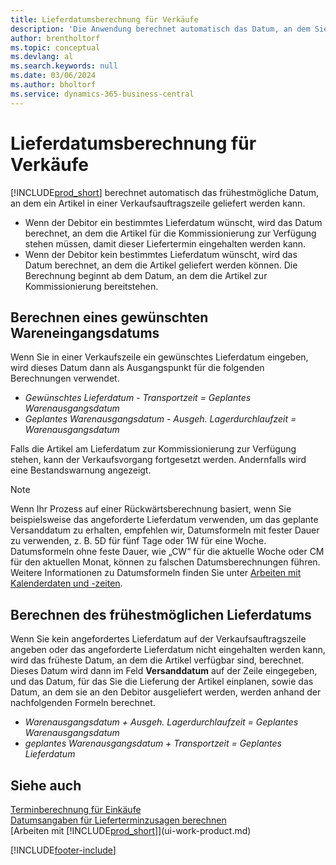 ```yaml
---
title: Lieferdatumsberechnung für Verkäufe
description: 'Die Anwendung berechnet automatisch das Datum, an dem Sie ein Element bestellen müssen, damit es zu einem bestimmten Datum im Bestand ist und zur Kommissionierung zur Verfügung steht.'
author: brentholtorf
ms.topic: conceptual
ms.devlang: al
ms.search.keywords: null
ms.date: 03/06/2024
ms.author: bholtorf
ms.service: dynamics-365-business-central
---
```

# <a name="delivery-date-calculation-for-sales"></a>Lieferdatumsberechnung für Verkäufe

[!INCLUDE[prod_short](includes/prod_short.md)] berechnet automatisch das frühestmögliche Datum, an dem ein Artikel in einer Verkaufsauftragszeile geliefert werden kann.

* Wenn der Debitor ein bestimmtes Lieferdatum wünscht, wird das Datum berechnet, an dem die Artikel für die Kommissionierung zur Verfügung stehen müssen, damit dieser Liefertermin eingehalten werden kann.
* Wenn der Debitor kein bestimmtes Lieferdatum wünscht, wird das Datum berechnet, an dem die Artikel geliefert werden können. Die Berechnung beginnt ab dem Datum, an dem die Artikel zur Kommissionierung bereitstehen.

## <a name="calculating-a-requested-delivery-date"></a>Berechnen eines gewünschten Wareneingangsdatums

Wenn Sie in einer Verkaufszeile ein gewünschtes Lieferdatum eingeben, wird dieses Datum dann als Ausgangspunkt für die folgenden Berechnungen verwendet.

- *Gewünschtes Lieferdatum - Transportzeit = Geplantes Warenausgangsdatum*
- *Geplantes Warenausgangsdatum - Ausgeh. Lagerdurchlaufzeit = Warenausgangsdatum*

Falls die Artikel am Lieferdatum zur Kommissionierung zur Verfügung stehen, kann der Verkaufsvorgang fortgesetzt werden. Andernfalls wird eine Bestandswarnung angezeigt.

> [!NOTE]
> Wenn Ihr Prozess auf einer Rückwärtsberechnung basiert, wenn Sie beispielsweise das angeforderte Lieferdatum verwenden, um das geplante Versanddatum zu erhalten, empfehlen wir, Datumsformeln mit fester Dauer zu verwenden, z. B. 5D für fünf Tage oder 1W für eine Woche. Datumsformeln ohne feste Dauer, wie „CW“ für die aktuelle Woche oder CM für den aktuellen Monat, können zu falschen Datumsberechnungen führen. Weitere Informationen zu Datumsformeln finden Sie unter [Arbeiten mit Kalenderdaten und -zeiten](ui-enter-date-ranges.md).

## <a name="calculating-the-earliest-possible-delivery-date"></a>Berechnen des frühestmöglichen Lieferdatums

Wenn Sie kein angefordertes Lieferdatum auf der Verkaufsauftragszeile angeben oder das angeforderte Lieferdatum nicht eingehalten werden kann, wird das früheste Datum, an dem die Artikel verfügbar sind, berechnet. Dieses Datum wird dann im Feld **Versanddatum** auf der Zeile eingegeben, und das Datum, für das Sie die Lieferung der Artikel einplanen, sowie das Datum, an dem sie an den Debitor ausgeliefert werden, werden anhand der nachfolgenden Formeln berechnet.

- *Warenausgangsdatum + Ausgeh. Lagerdurchlaufzeit = Geplantes Warenausgangsdatum*
- *geplantes Warenausgangsdatum + Transportzeit = Geplantes Lieferdatum*

## <a name="see-also"></a>Siehe auch

[Terminberechnung für Einkäufe](purchasing-date-calculation-for-purchases.md)  
[Datumsangaben für Lieferterminzusagen berechnen](sales-how-to-calculate-order-promising-dates.md)  
[Arbeiten mit [!INCLUDE[prod_short](includes/prod_short.md)]](ui-work-product.md)  

[!INCLUDE[footer-include](includes/footer-banner.md)]

